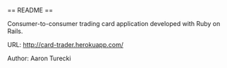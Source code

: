 == README ==

Consumer-to-consumer trading card application developed with Ruby on Rails.

URL: http://card-trader.herokuapp.com/

Author: Aaron Turecki
